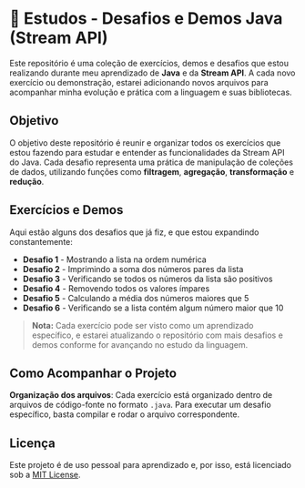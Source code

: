 # 🚀 Estudos - Desafios e Demos Java (Stream API)

Este repositório é uma coleção de exercícios, demos e desafios que estou realizando durante meu aprendizado de **Java** e da **Stream API**. A cada novo exercício ou demonstração, estarei adicionando novos arquivos para acompanhar minha evolução e prática com a linguagem e suas bibliotecas.

## Objetivo

O objetivo deste repositório é reunir e organizar todos os exercícios que estou fazendo para estudar e entender as funcionalidades da Stream API do Java. Cada desafio representa uma prática de manipulação de coleções de dados, utilizando funções como **filtragem**, **agregação**, **transformação** e **redução**.

## Exercícios e Demos

Aqui estão alguns dos desafios que já fiz, e que estou expandindo constantemente:

* **Desafio 1** - Mostrando a lista na ordem numérica
* **Desafio 2** - Imprimindo a soma dos números pares da lista
* **Desafio 3** - Verificando se todos os números da lista são positivos
* **Desafio 4** - Removendo todos os valores ímpares
* **Desafio 5** - Calculando a média dos números maiores que 5
* **Desafio 6** - Verificando se a lista contém algum número maior que 10

> **Nota:** Cada exercício pode ser visto como um aprendizado específico, e estarei atualizando o repositório com mais desafios e demos conforme for avançando no estudo da linguagem.

## Como Acompanhar o Projeto

**Organização dos arquivos**: Cada exercício está organizado dentro de arquivos de código-fonte no formato `.java`. Para executar um desafio específico, basta compilar e rodar o arquivo correspondente.

## Licença

Este projeto é de uso pessoal para aprendizado e, por isso, está licenciado sob a [MIT License](https://opensource.org/licenses/MIT).
